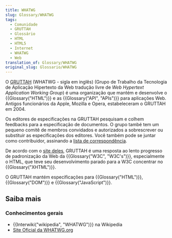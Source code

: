 ```yaml
---
title: WHATWG
slug: Glossary/WHATWG
tags:
  - Comunidade
  - GRUTTAH
  - Glossário
  - HTML
  - HTML5
  - Internet
  - WHATWG
  - Web
translation_of: Glossary/WHATWG
original_slug: Glossario/WHATWG
---
```

O [GRUTTAH](https://whatwg.org/) (WHATWG - sigla em inglês) (Grupo de Trabalho da Tecnologia de Aplicação Hipertexto da Web tradução livre de _Web Hypertext Application Working Group_) é uma organização que mantém e desenvolve o {{Glossary("HTML")}} e as {{Glossary("API", "APIs")}} para aplicações Web. Antigos funcionários da Apple, Mozilla e Opera, estabeleceram o GRUTTAH em 2004.

Os editores de especificações na GRUTTAH pesquisam e colhem feedbacks para a especificação de documentos. O grupo també tem um pequeno comitê de membros convidados e autorizados a sobrescrever ou substituir as especificações dos editores.
Você também pode se juntar como contribuidor, assinando a [lista de correspondência](https://whatwg.org/mailing-list).

De acordo com o [site deles](https://wiki.whatwg.org/wiki/FAQ#What_is_the_WHATWG.3F), GRUTTAH é uma resposta ao lento progresso de padronização da Web da {{Glossary("W3C", "W3C's")}}, especialmente o HTML, que teve seu desenvolvimento parado para a W3C concentrar no {{Glossary("XHTML")}}.

O GRUTTAH mantém especificações para {{Glossary("HTML")}}, {{Glossary("DOM")}} e {{Glossary("JavaScript")}}.

## Saiba mais

### Conhecimentos gerais

- {{Interwiki("wikipedia", "WHATWG")}} na Wikipedia
- [Site Oficial da WHATWG.org](https://wiki.whatwg.org/)
